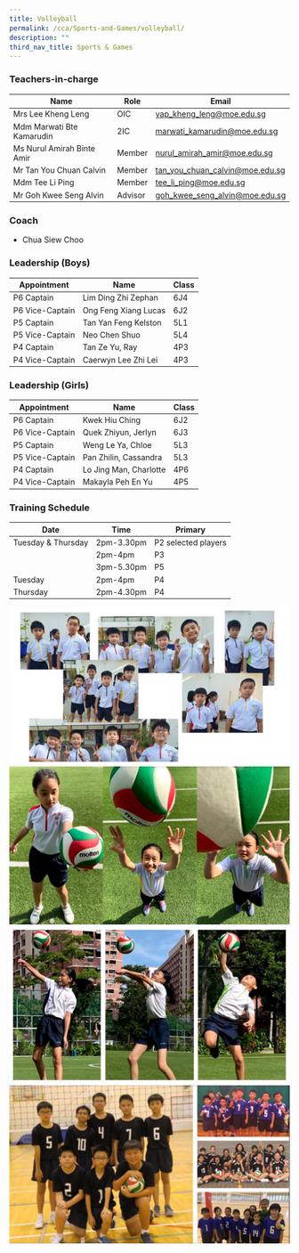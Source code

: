 ```yaml
---
title: Volleyball
permalink: /cca/Sports-and-Games/volleyball/
description: ""
third_nav_title: Sports & Games
---
```

### Teachers-in-charge



| Name | Role | Email |
| -------- | -------- | -------- |
| Mrs Lee Kheng Leng     | OIC     | yap_kheng_leng@moe.edu.sg     |
| Mdm Marwati Bte Kamarudin     | 2IC     | marwati_kamarudin@moe.edu.sg     |
| Ms Nurul Amirah Binte Amir     | Member     | nurul_amirah_amir@moe.edu.sg     |
| Mr Tan You Chuan Calvin     | Member     | tan_you_chuan_calvin@moe.edu.sg     |
| Mdm Tee Li Ping     | Member     | tee_li_ping@moe.edu.sg     |
| Mr Goh Kwee Seng Alvin     | Advisor     | goh_kwee_seng_alvin@moe.edu.sg     |

### Coach
* Chua Siew Choo

### Leadership (Boys)



| Appointment | Name | Class |
| -------- | -------- | -------- |
| P6 Captain     | Lim Ding Zhi Zephan    | 6J4     |
| P6 Vice-Captain     | Ong Feng Xiang Lucas    | 6J2     |
| P5 Captain     | Tan Yan Feng Kelston    | 5L1     |
| P5 Vice-Captain     | Neo Chen Shuo    | 5L4     |
| P4 Captain     | Tan Ze Yu, Ray   | 4P3     |
| P4 Vice-Captain     |   Caerwyn Lee Zhi Lei  | 4P3     |



	


### Leadership (Girls)

| Appointment | Name | Class |
| -------- | -------- | -------- |
| P6 Captain     | Kwek Hiu Ching    | 6J2     |
| P6 Vice-Captain     | Quek Zhiyun, Jerlyn    | 6J3     |
| P5 Captain     | Weng Le Ya, Chloe    | 5L3     |
| P5 Vice-Captain     | Pan Zhilin, Cassandra    | 5L3     |
| P4 Captain     | Lo Jing Man, Charlotte   | 4P6     |
| P4 Vice-Captain     |  Makayla Peh En Yu  | 4P5     |


### Training Schedule

|Date| Time | Primary| 
|-----|----|------|
|Tuesday & Thursday|2pm-3.30pm |P2 selected players|
||2pm-4pm |P3|
||3pm-5.30pm |P5|
|Tuesday|2pm-4pm |P4|
|Thursday|2pm-4.30pm |P4|



	



![](/images/volleyball2021-01.jpg)
![](/images/volleyball2021-02-scaled.jpg)
![](/images/volleyball2021-03-scaled.jpg)
![](/images/volleyball2021-04-scaled.jpg)